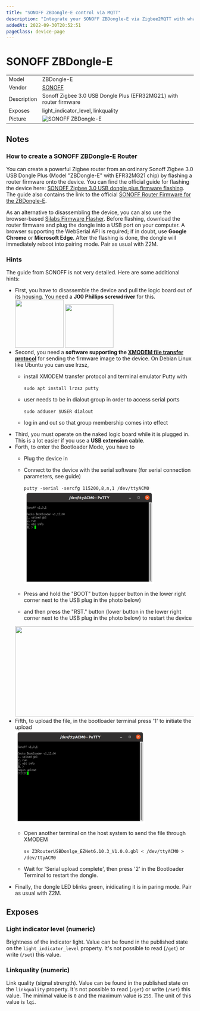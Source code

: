```yaml
---
title: "SONOFF ZBDongle-E control via MQTT"
description: "Integrate your SONOFF ZBDongle-E via Zigbee2MQTT with whatever smart home infrastructure you are using without the vendor's bridge or gateway."
addedAt: 2022-09-30T20:52:51
pageClass: device-page
---
```


<!-- !!!! -->
<!-- ATTENTION: This file is auto-generated through docgen! -->
<!-- You can only edit the "Notes"-Section between the two comment lines "Notes BEGIN" and "Notes END". -->
<!-- Do not use h1 or h2 heading within "## Notes"-Section. -->
<!-- !!!! -->

# SONOFF ZBDongle-E

|     |     |
|-----|-----|
| Model | ZBDongle-E  |
| Vendor  | [SONOFF](/supported-devices/#v=SONOFF)  |
| Description | Sonoff Zigbee 3.0 USB Dongle Plus (EFR32MG21) with router firmware |
| Exposes | light_indicator_level, linkquality |
| Picture | ![SONOFF ZBDongle-E](https://www.zigbee2mqtt.io/images/devices/ZBDongle-E.jpg) |


<!-- Notes BEGIN: You can edit here. Add "## Notes" headline if not already present. -->
## Notes

### How to create a SONOFF ZBDongle-E Router
You can create a powerful Zigbee router from an ordinary Sonoff Zigbee 3.0 USB Dongle Plus (Model "ZBDongle-E" with EFR32MG21 chip) by flashing a router firmware onto the device. You can find the official guide for flashing the device here: [SONOFF Zigbee 3.0 USB dongle plus firmware flashing](https://sonoff.tech/wp-content/uploads/2022/11/SONOFF-Zigbee-3.0-USB-dongle-plus-firmware-flashing-.pdf). The guide also contains the link to the official [SONOFF Router Firmware for the ZBDongle-E](https://github.com/itead/Sonoff_Zigbee_Dongle_Firmware/tree/master/Dongle-E/Router).  
  
As an alternative to disassembling the device, you can also use the browser-based [Silabs Firmware Flasher](https://darkxst.github.io/silabs-firmware-builder/). Before flashing, download the router firmware and plug the dongle into a USB port on your computer. A browser supporting the WebSerial API is required; if in doubt, use **Google Chrome** or **Microsoft Edge**. After the flashing is done, the dongle will immediately reboot into pairing mode. Pair as usual with Z2M.
### Hints
The guide from SONOFF is not very detailed. Here are some additional hints:
* First, you have to disassemble the device and pull the logic board out of its housing. You need a **J00 Phillips screwdriver** for this.
  <img src="https://www.zigbee2mqtt.io/images/guides/SONOFF-DongleE-Router/dongle-e-screws.jpg" width="130" height="129"/>
  <img src="https://www.zigbee2mqtt.io/images/guides/SONOFF-DongleE-Router/dongle-e-board-in-housing.jpg" width="130" height="117"/>
* Second, you need a **software supporting the [XMODEM file transfer protocol](https://en.wikipedia.org/wiki/XMODEM)** for sending the firmware image to the device. On Debian Linux like Ubuntu you can use lrzsz, 
  * install XMODEM transfer protocol and terminal emulator Putty with 
  
      `sudo apt install lrzsz putty`
  * user needs to be in dialout group in order to access serial ports
      
      `sudo adduser $USER dialout`
  * log in and out so that group membership comes into effect
* Third, you must operate on the naked logic board while it is plugged in. This is a lot easier if you use a **USB extension cable**.
* Forth, to enter the Bootloader Mode, you have to
  * Plug the device in
  * Connect to the device with the serial software (for serial connection parameters, see guide)
      
      `putty -serial -sercfg 115200,8,n,1 /dev/ttyACM0`  
      <img src="../../docs/images/putty-bootloader-1.png" width="350" height="250"/>

  * Press and hold the "BOOT" button (upper button in the lower right corner next to the USB plug in the photo below)
  * and then press the "RST." button (lower button in the lower right corner next to the USB plug in the photo below) to restart the device 
  <img src="https://www.zigbee2mqtt.io/images/guides/SONOFF-DongleE-Router/dongle-e-naked.jpg" width="648" height="242"/>
* Fifth, to upload the file, in the bootloader terminal press '1' to initiate the upload  
  <img src="../../docs/images/putty-bootloader-2.png" width="350" height="250"/>
  * Open another terminal on the host system to send the file through XMODEM    

      `sx Z3RouterUSBDonlge_EZNet6.10.3_V1.0.0.gbl < /dev/ttyACM0 > /dev/ttyACM0`
  * Wait for 'Serial upload complete', then press '2' in the Bootloader Terminal to restart the dongle.
* Finally, the dongle LED blinks green, inidicating it is in paring mode. Pair as usual with Z2M.
<!-- Notes END: Do not edit below this line -->




## Exposes

### Light indicator level (numeric)
Brightness of the indicator light.
Value can be found in the published state on the `light_indicator_level` property.
It's not possible to read (`/get`) or write (`/set`) this value.

### Linkquality (numeric)
Link quality (signal strength).
Value can be found in the published state on the `linkquality` property.
It's not possible to read (`/get`) or write (`/set`) this value.
The minimal value is `0` and the maximum value is `255`.
The unit of this value is `lqi`.


